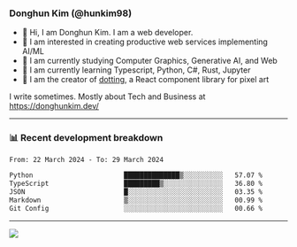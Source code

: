 ### Donghun Kim (@hunkim98)

- 👋 Hi, I am Donghun Kim. I am a web developer. 
- 🤔 I am interested in creating productive web services implementing AI/ML
- 🔭 I am currently studying Computer Graphics, Generative AI, and Web 
- 🌱 I am currently learning Typescript, Python, C#, Rust, Jupyter
- 🎨 I am the creator of [dotting](https://github.com/hunkim98/dotting), a React component library for pixel art

I write sometimes. Mostly about Tech and Business at https://donghunkim.dev/

---
### 📊 Recent development breakdown
<!--START_SECTION:waka-->

```txt
From: 22 March 2024 - To: 29 March 2024

Python                       ██████████████▒░░░░░░░░░░   57.07 %
TypeScript                   █████████▒░░░░░░░░░░░░░░░   36.80 %
JSON                         █░░░░░░░░░░░░░░░░░░░░░░░░   03.35 %
Markdown                     ▒░░░░░░░░░░░░░░░░░░░░░░░░   00.99 %
Git Config                   ░░░░░░░░░░░░░░░░░░░░░░░░░   00.66 %
```

<!--END_SECTION:waka-->
---

<!-- <div align='center'> -->
  <img align="center" src="https://github-readme-stats.vercel.app/api?username=hunkim98&theme=dark&show_icons=true"/>
<!-- </div> -->
<!--
**hunkim98/hunkim98** is a ✨ _special_ ✨ repository because its `README.md` (this file) appears on your GitHub profile.

Here are some ideas to get you started:

- 🔭 I’m currently working on ...
- 🌱 I’m currently learning ...
- 👯 I’m looking to collaborate on ...
- 🤔 I’m looking for help with ...
- 💬 Ask me about ...
- 📫 How to reach me: ...
- 😄 Pronouns: ...
- ⚡ Fun fact: ...
-->
